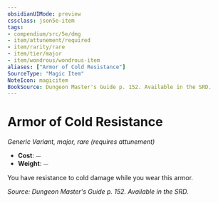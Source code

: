 ```yaml
---
obsidianUIMode: preview
cssclass: json5e-item
tags:
- compendium/src/5e/dmg
- item/attunement/required
- item/rarity/rare
- item/tier/major
- item/wondrous/wondrous-item
aliases: ["Armor of Cold Resistance"]
SourceType: "Magic Item"
NoteIcon: magicitem
BookSource: Dungeon Master's Guide p. 152. Available in the SRD.
---
```

# Armor of Cold Resistance
*Generic Variant, major, rare (requires attunement)*  

- **Cost**: ⏤
- **Weight**: ⏤

You have resistance to cold damage while you wear this armor.

*Source: Dungeon Master's Guide p. 152. Available in the SRD.*